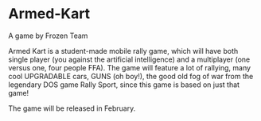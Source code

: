 # Armed-Kart
A game by Frozen Team

Armed Kart is a student-made mobile rally game, which will have both single player (you against the artificial intelligence) and a multiplayer (one versus one, four people FFA). The game will feature a lot of rallying, many cool UPGRADABLE cars, GUNS (oh boy!), the good old fog of war from the legendary DOS game Rally Sport, since this game is based on just that game!

The game will be released in February.
